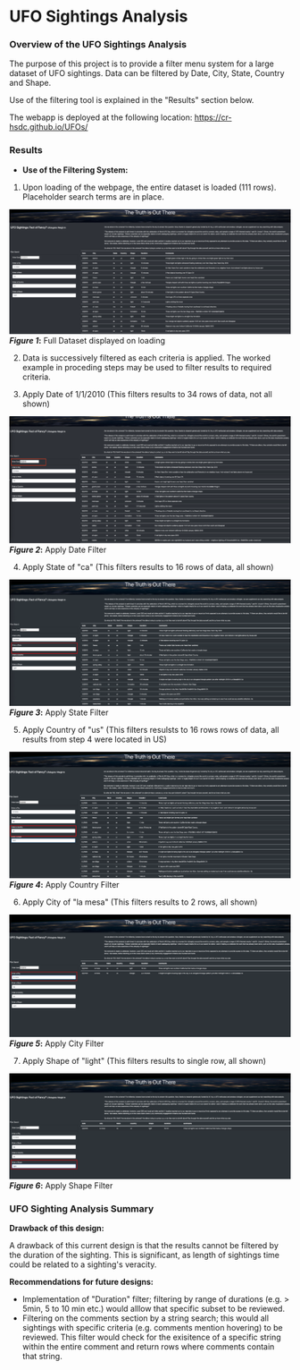 # UFO Sightings Analysis

### **Overview of the UFO Sightings Analysis**
The purpose of this project is to provide a filter menu system for a large dataset of UFO sightings. Data can be filtered by Date, City, State, Country and Shape.

Use of the filtering tool is explained in the "Results" section below.

The webapp is deployed at the following location: 
https://cr-hsdc.github.io/UFOs/

### **Results**

 * **Use of the Filtering System:**

 1) Upon loading of the webpage, the entire dataset is loaded (111 rows). Placeholder search terms are in place.
 
![Figure 1](https://github.com/CR-HSDC/UFOs/blob/main/resources/1_FullData.png)
**_Figure 1_:** Full Dataset displayed on loading
 
 2) Data is successively filtered as each criteria is applied. The worked example in proceding steps may be used to filter results to required criteria.
 
 3) Apply Date of 1/1/2010 (This filters results to 34 rows of data, not all shown)

![Figure 2](https://github.com/CR-HSDC/UFOs/blob/main/resources/2_ApplyDate.png)
**_Figure 2_:** Apply Date Filter

 
 4) Apply State of "ca" (This filters results to 16 rows of data, all shown)
 
![Figure 3](https://github.com/CR-HSDC/UFOs/blob/main/resources/3_ApplyState.png)
**_Figure 3_:** Apply State Filter
 
 5) Apply Country of "us" (This filters resulsts to 16 rows rows of data, all results from step 4 were located in US)
 
![Figure 4](https://github.com/CR-HSDC/UFOs/blob/main/resources/4_ApplyCountry.png)
**_Figure 4_:** Apply Country Filter

 6) Apply City of "la mesa" (This filters results to 2 rows, all shown)

![Figure 5](https://github.com/CR-HSDC/UFOs/blob/main/resources/5_ApplyCity.png)
**_Figure 5_:** Apply City Filter
 
 7) Apply Shape of "light" (This filters results to single row, all shown)

![Figure 6](https://github.com/CR-HSDC/UFOs/blob/main/resources/6_ApplyShape.png)
**_Figure 6_:** Apply Shape Filter

 

### **UFO Sighting Analysis Summary**



**Drawback of this design:**

A drawback of this current design is that the results cannot be filtered by the duration of the sighting. This is significant, as length of sightings time could be related to a sighting's veracity.

**Recommendations for future designs:**

  * Implementation of "Duration" filter; filtering by range of durations (e.g. > 5min, 5 to 10 min etc.) would alllow that specific subset to be reviewed.
  * Filtering on the comments section by a string search; this would all sightings with specific criteria (e.g. comments mention hovering) to be reviewed. This filter would check for the exisitence of a specific string within the entire comment and return rows where comments contain that string.
	




